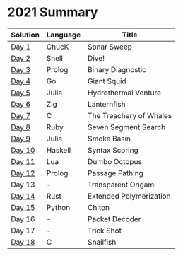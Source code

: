 # 2021 Summary

| Solution                     | Language | Title                   |
| ---------------------------- | -------- | ----------------------- |
| [Day 1](../2021/day_01.ck)   | ChucK    | Sonar Sweep             |
| [Day 2](../2021/day_02.sh)   | Shell    | Dive!                   |
| [Day 3](../2021/day_03.pl)   | Prolog   | Binary Diagnostic       |
| [Day 4](../2021/day_04.go)   | Go       | Giant Squid             |
| [Day 5](../2021/day_05.jl)   | Julia    | Hydrothermal Venture    |
| [Day 6](../2021/day_06.zig)  | Zig      | Lanternfish             |
| [Day 7](../2021/day_07.c)    | C        | The Treachery of Whales |
| [Day 8](../2021/day_08.rb)   | Ruby     | Seven Segment Search    |
| [Day 9](../2021/day_09.jl)   | Julia    | Smoke Basin             |
| [Day 10](../2021/day_10.hs)  | Haskell  | Syntax Scoring          |
| [Day 11](../2021/day_11.lua) | Lua      | Dumbo Octopus           |
| [Day 12](../2021/day_12.pl)  | Prolog   | Passage Pathing         |
|  Day 13                      | -        | Transparent Origami     |
| [Day 14](../2021/day_14.rs)  | Rust     | Extended Polymerization |
| [Day 15](../2021/day_15.py)  | Python   | Chiton                  |
|  Day 16                      | -        | Packet Decoder          |
|  Day 17                      | -        | Trick Shot              |
| [Day 18](../2021/day_18.c)   | C        | Snailfish               |
